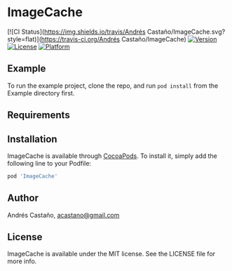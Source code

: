 # ImageCache

[![CI Status](https://img.shields.io/travis/Andrés Castaño/ImageCache.svg?style=flat)](https://travis-ci.org/Andrés Castaño/ImageCache)
[![Version](https://img.shields.io/cocoapods/v/ImageCache.svg?style=flat)](https://cocoapods.org/pods/ImageCache)
[![License](https://img.shields.io/cocoapods/l/ImageCache.svg?style=flat)](https://cocoapods.org/pods/ImageCache)
[![Platform](https://img.shields.io/cocoapods/p/ImageCache.svg?style=flat)](https://cocoapods.org/pods/ImageCache)

## Example

To run the example project, clone the repo, and run `pod install` from the Example directory first.

## Requirements

## Installation

ImageCache is available through [CocoaPods](https://cocoapods.org). To install
it, simply add the following line to your Podfile:

```ruby
pod 'ImageCache'
```

## Author

Andrés Castaño, acastano@gmail.com

## License

ImageCache is available under the MIT license. See the LICENSE file for more info.
